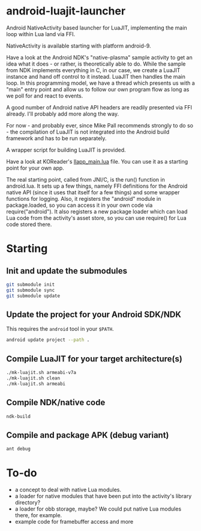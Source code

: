 android-luajit-launcher
=======================

Android NativeActivity based launcher for LuaJIT, implementing the main loop within Lua land via FFI.

NativeActivity is available starting with platform android-9.

Have a look at the Android NDK's "native-plasma" sample activity to get an idea what it does - or rather, is theoretically able to do. While the sample from NDK implements everything in C, in our case, we create a LuaJIT instance and hand off control to it instead. LuaJIT then handles the main loop. In this programming model, we have a thread which presents us with a "main" entry point and allow us to follow our own program flow as long as we poll for and react to events.

A good number of Android native API headers are readily presented via FFI already. I'll probably add more along the way.

For now - and probably ever, since Mike Pall recommends strongly to do so - the compilation of LuaJIT is not integrated into the Android build framework and has to be run separately.

A wrapper script for building LuaJIT is provided.

Have a look at KOReader's [llapp_main.lua](https://github.com/koreader/koreader/blob/master/platform/android/llapp_main.lua) file. You can use it as a starting point for your own app.

The real starting point, called from JNI/C, is the run() function in android.lua. It sets up a few things, namely FFI definitions for the Android native API (since it uses that itself for a few things) and some wrapper functions for logging. Also, it registers the "android" module in package.loaded, so you can access it in your own code via require("android"). It also registers a new package loader which can load Lua code from the activity's asset store, so you can use require() for Lua code stored there.

# Starting

## Init and update the submodules

```sh
git submodule init
git submodule sync
git submodule update
```

## Update the project for your Android SDK/NDK

This requires the `android` tool in your `$PATH`.

```sh
android update project --path .
```

## Compile LuaJIT for your target architecture(s)

```sh
./mk-luajit.sh armeabi-v7a
./mk-luajit.sh clean
./mk-luajit.sh armeabi
```

## Compile NDK/native code

```sh
ndk-build
```

## Compile and package APK (debug variant)

```sh
ant debug
```

# To-do

* a concept to deal with native Lua modules.
* a loader for native modules that have been put into the activity's library directory?
* a loader for obb storage, maybe? We could put native Lua modules there, for example.
* example code for framebuffer access and more
